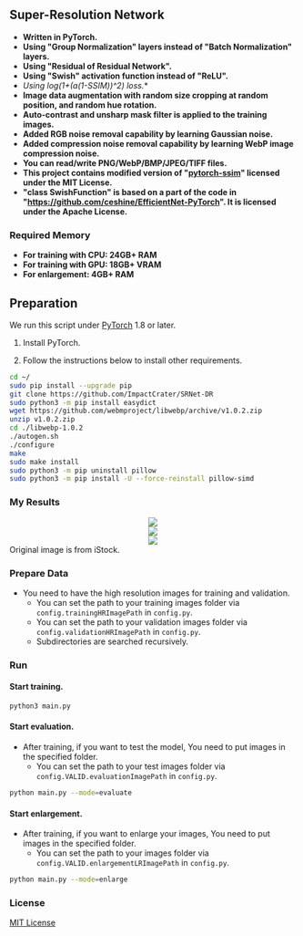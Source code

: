 ## Super-Resolution Network
- **Written in PyTorch.**
- **Using "Group Normalization" layers instead of "Batch Normalization" layers.**
- **Using "Residual of Residual Network".**
- **Using "Swish" activation function instead of "ReLU".**
- **Using log(1+(a*(1-SSIM))^2) loss.**
- **Image data augmentation with random size cropping at random position, and random hue rotation.**
- **Auto-contrast and unsharp mask filter is applied to the training images.**
- **Added RGB noise removal capability by learning Gaussian noise.**
- **Added compression noise removal capability by learning WebP image compression noise.**
- **You can read/write PNG/WebP/BMP/JPEG/TIFF files.**
- **This project contains modified version of "[pytorch-ssim](https://github.com/Po-Hsun-Su/pytorch-ssim)" licensed under the MIT License.**
- **"class SwishFunction" is based on a part of the code in "https://github.com/ceshine/EfficientNet-PyTorch". It is licensed under the Apache License.**

### Required Memory
- **For training with CPU: 24GB+ RAM**
- **For training with GPU: 18GB+ VRAM**
- **For enlargement: 4GB+ RAM**

## Preparation

We run this script under [PyTorch](https://pytorch.org/) 1.8 or later.

1. Install PyTorch.

1. Follow the instructions below to install other requirements.
```bash
cd ~/
sudo pip install --upgrade pip
git clone https://github.com/ImpactCrater/SRNet-DR
sudo python3 -m pip install easydict
wget https://github.com/webmproject/libwebp/archive/v1.0.2.zip
unzip v1.0.2.zip
cd ./libwebp-1.0.2
./autogen.sh
./configure
make
sudo make install
sudo python3 -m pip uninstall pillow
sudo python3 -m pip install -U --force-reinstall pillow-simd
```

### My Results

<div align="center">
	<img src="img/SRNet-D_Comparison_1_label_1.png"/>
</div>
</a>

<div align="center">
	<img src="img/SRNet-D_Comparison_2_label_1.png"/>
</div>
</a>

<div align="center">
	<img src="img/SRNet-D_Comparison_3_label_1.png"/>
</div>
</a>
Original image is from iStock.

### Prepare Data

 - You need to have the high resolution images for training and validation.
   -  You can set the path to your training images folder via `config.trainingHRImagePath` in `config.py`.
   -  You can set the path to your validation images folder via `config.validationHRImagePath` in `config.py`.
   -  Subdirectories are searched recursively.

### Run

#### Start training.

```bash
python3 main.py
```

#### Start evaluation.
 - After training, if you want to test the model, You need to put images in the specified folder.
   -  You can set the path to your test images folder via `config.VALID.evaluationImagePath` in `config.py`.
  

```bash
python main.py --mode=evaluate 
```

#### Start enlargement.
 - After training, if you want to enlarge your images, You need to put images in the specified folder.
   -  You can set the path to your images folder via `config.VALID.enlargementLRImagePath` in `config.py`.
  

```bash
python main.py --mode=enlarge 
```

### License
[MIT License](https://github.com/ImpactCrater/SRNet-D/blob/master/LICENSE.txt)
